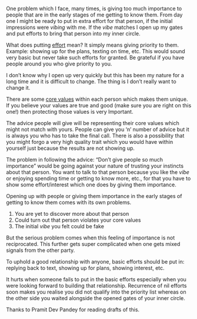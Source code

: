 One problem which I face, many times, is giving too much importance to people that are in the early stages of me getting to know them. From day one I might be ready to put in extra effort for that person, if the initial impressions were _vibing_ with me. If the _vibe_ matches I open up my gates and put efforts to bring that person into my inner circle.

What does putting [effort](https://arjunbadola.blog/Efforts/) mean? It simply means giving priority to them. Example: showing up for the plans, texting on time, etc. This would sound very basic but never take such efforts for granted. Be grateful if you have people around you who give priority to you.

I don’t know why I open up very quickly but this has been my nature for a long time and it is difficult to change. The thing is I don’t really want to change it.

There are some [core values](https://arjunbadola.blog/core-values/) within each person which makes them unique. If you believe your values are true and good (make sure you are right on this one!) then protecting those values is very Important.

The advice people will give will be representing their core values which might not match with yours. People can give you ‘n’ number of advice but it is always you who has to take the final call. There is also a possibility that you might forgo a very high quality trait which you would have within yourself just because the results are not showing up.

The problem in following the advice: “Don’t give people so much importance” would be going against your nature of trusting your instincts about that person. You want to talk to that person because you like the _vibe_ or enjoying spending time or getting to know more, etc., for that you have to show some effort/interest which one does by giving them importance.

Opening up with people or giving them importance in the early stages of getting to know them comes with its own problems.
1. You are yet to discover more about that person
2. Could turn out that person violates your core values
3. The initial _vibe_ you felt could be fake

But the serious problem comes when this feeling of importance is not reciprocated. This further gets super complicated when one gets mixed signals from the other party.

To uphold a good relationship with anyone, basic efforts should be put in: replying back to text, showing up for plans, showing interest, etc.

It hurts when someone fails to put in the basic efforts especially when you were looking forward to building that relationship. Recurrence of nil efforts soon makes you realise you did not qualify into the priority list whereas on the other side you waited alongside the opened gates of your inner circle.

Thanks to Pramit Dev Pandey for reading drafts of this.
